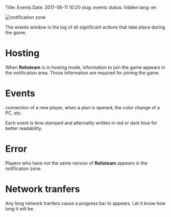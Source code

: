 Title: Events
Date: 2017-06-11 10:20
slug: events
status: hidden
lang: en


![notification zone]({filename}/images/notification_zone.jpg)

The events window is the log of all significant actions that take place
during the game.

# Hosting

When **Rolisteam** is in hosting mode, information to join the game appears in the notification area. 
Those information are required for joining the game.

# Events

connection of a new player, when a plan is
opened, the color change of a PC, etc.

Each event is time stamped and alternatily written in red or dark blue
for better readability.

# Error

Players who have not the same version of **Rolisteam** appears in the notification zone.


# Network tranfers

Any long network tranfers cause a progress bar to appears. 
Let it know how long it will be.


